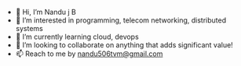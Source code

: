 - 👋 Hi, I’m Nandu j B
- 👀 I’m interested in programming, telecom networking, distributed systems
- 🌱 I’m currently learning cloud, devops 
- 💞️ I’m looking to collaborate on anything that adds significant value!
- 📫 Reach to me by nandu506tvm@gmail.com

<!---
nandu506tvm/nandu506tvm is a ✨ special ✨ repository because its `README.md` (this file) appears on your GitHub profile.
You can click the Preview link to take a look at your changes.
--->
